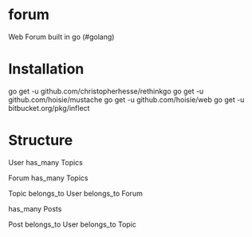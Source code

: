 forum
=====

Web Forum built in go (#golang)

Installation
=====
go get -u github.com/christopherhesse/rethinkgo
go get -u github.com/hoisie/mustache
go get -u github.com/hoisie/web
go get -u bitbucket.org/pkg/inflect

Structure
=====
User
  has_many Topics

Forum
  has_many Topics

Topic
  belongs_to User
  belongs_to Forum

  has_many Posts

Post
  belongs_to User
  belongs_to Topic